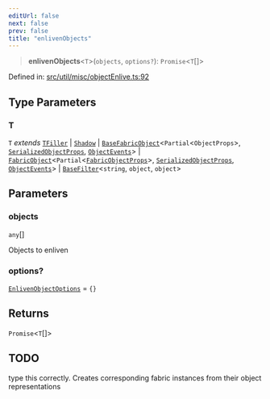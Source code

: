 ```yaml
---
editUrl: false
next: false
prev: false
title: "enlivenObjects"
---
```


> **enlivenObjects**\<`T`\>(`objects`, `options?`): `Promise`\<`T`[]\>

Defined in: [src/util/misc/objectEnlive.ts:92](https://github.com/fabricjs/fabric.js/blob/8206f10a405480a7ba988ff6cfdde6412c1f13f8/src/util/misc/objectEnlive.ts#L92)

## Type Parameters

### T

`T` *extends* [`TFiller`](/api/type-aliases/tfiller/) \| [`Shadow`](/api/classes/shadow/) \| [`BaseFabricObject`](/api/classes/basefabricobject/)\<`Partial`\<`ObjectProps`\>, [`SerializedObjectProps`](/api/interfaces/serializedobjectprops/), [`ObjectEvents`](/api/interfaces/objectevents/)\> \| [`FabricObject`](/api/classes/fabricobject/)\<`Partial`\<[`FabricObjectProps`](/api/interfaces/fabricobjectprops/)\>, [`SerializedObjectProps`](/api/interfaces/serializedobjectprops/), [`ObjectEvents`](/api/interfaces/objectevents/)\> \| [`BaseFilter`](/api/fabric/namespaces/filters/classes/basefilter/)\<`string`, `object`, `object`\>

## Parameters

### objects

`any`[]

Objects to enliven

### options?

[`EnlivenObjectOptions`](/api/fabric/namespaces/util/type-aliases/enlivenobjectoptions/) = `{}`

## Returns

`Promise`\<`T`[]\>

## TODO

type this correctly.
Creates corresponding fabric instances from their object representations
